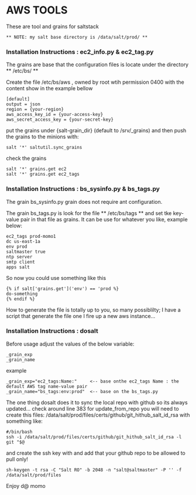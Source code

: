 # AWS TOOLS

These are tool and grains for saltstack 

```
** NOTE: my salt base directory is /data/salt/prod/ **
```

### Installation Instructions : ec2_info.py & ec2_tag.py

The grains are base that the configuration files is locate
under the directory ** /etc/bs/ **

Create the file /etc/bs/aws , owned by root wtih
permission 0400 with the content show in the example
bellow

```
[default]
output = json
region = {your-region}
aws_access_key_id = {your-access-key}
aws_secret_access_key = {your-secret-key}
```

put the grains under {salt-grain_dir} (default to /srv/_grains)
and then push the grains to the minions with:

```
salt '*' saltutil.sync_grains
```

check the grains

```
salt '*' grains.get ec2
salt '*' grains.get ec2_tags
```

### Installation Instructions : bs_sysinfo.py & bs_tags.py

The grain bs_sysinfo.py grain does not require ant configuration.

The grain bs_tags.py is look for the file ** /etc/bs/tags **
and set tke key-value pair in that file as grains. It can be use for
whatever you like, example below:

```
ec2_tags prod-momo1
dc us-east-1a
env prod
saltmaster true
ntp server
smtp client
apps salt
```

So now you could use something like this

```
{% if salt['grains.get']('env') == 'prod %}
do-something
{% endif %}
```

How to generate the file is totally up to you, so many
possiblilty; I have a script that generate the file 
one I fire up a new aws instance...


### Installation Instructions : dosalt
Before usage adjust the values of the below variable:

```
_grain_exp
_grain_name
```

example

```
_grain_exp="ec2_tags:Name:"     <-- base onthe ec2_tags Name : the default AWS tag name-value pair
_grain_name="bs_tags:env:prod"  <-- base on the bs_tags.py
```

The one thing dosalt does it to sync the local repo with github
so its always updated... check around line 383 for update_from_repo
you will need to create this files: /data/salt/prod/files/certs/github/git_hithub_salt_id_rsa
with something like:

```
#/bin/bash
ssh -i /data/salt/prod/files/certs/github/git_hithub_salt_id_rsa -l git "$@
```

and create the ssh key with and add that your github repo to be allowed to pull only!

```
sh-keygen -t rsa -C "Salt RO" -b 2048 -n "salt@saltmaster" -P '' -f /data/salt/prod/files
```



Enjoy
d@ momo
